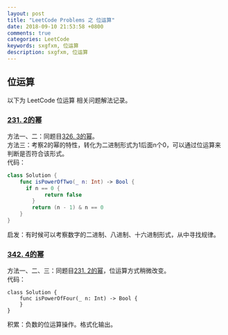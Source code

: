 ```yaml
---
layout: post
title: "LeetCode Problems 之 位运算"
date: 2018-09-10 21:53:58 +0800
comments: true
categories: LeetCode
keywords: sxgfxm, 位运算
description: sxgfxm, 位运算
---
```


## 位运算
以下为 LeetCode 位运算 相关问题解法记录。  
<!-- more -->

### [231. 2的幂](https://leetcode-cn.com/problems/power-of-two/description/)
方法一、二：同题目[326. 3的幂](https://leetcode-cn.com/problems/power-of-three/description/)。  
方法三：考察2的幂的特性，转化为二进制形式为1后面n个0，可以通过位运算来判断是否符合该形式。  
代码：  
```swift
class Solution {
    func isPowerOfTwo(_ n: Int) -> Bool {
      if n == 0 {
            return false
        }
        return (n - 1) & n == 0
    }
}
```
启发：有时候可以考察数字的二进制、八进制、十六进制形式，从中寻找规律。

### [342. 4的幂](https://leetcode-cn.com/problems/power-of-four/description/)
方法一、二、三：同题目[231. 2的幂](https://leetcode-cn.com/problems/power-of-two/description/)，位运算方式稍微改变。  
代码：  
```
class Solution {
    func isPowerOfFour(_ n: Int) -> Bool {
    }
}
```
积累：负数的位运算操作。格式化输出。